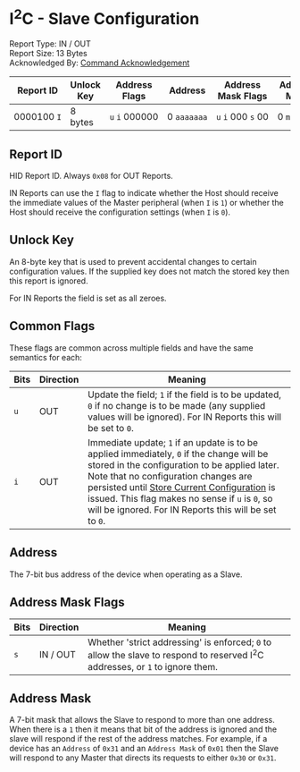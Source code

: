 # I<sup>2</sup>C - Slave Configuration
Report Type: IN / OUT<br />
Report Size: 13 Bytes<br />
Acknowledged By: [Command Acknowledgement](0x01.md)

| Report ID        | Unlock Key | Address Flags            | Address          | Address Mask Flags                     | Address Mask     |
|------------------|------------|--------------------------|------------------|----------------------------------------|------------------|
| 0000100&nbsp;`I` | 8 bytes    | `u`&nbsp;`i`&nbsp;000000 | 0&nbsp;`aaaaaaa` | `u`&nbsp;`i`&nbsp;000&nbsp;`s`&nbsp;00 | 0&nbsp;`mmmmmmm` |

## Report ID
HID Report ID.  Always `0x08` for OUT Reports.

IN Reports can use the `I` flag to indicate whether the Host should receive the immediate values of the Master peripheral (when `I` is `1`) or whether the Host should
receive the configuration settings (when `I` is `0`).

## Unlock Key
An 8-byte key that is used to prevent accidental changes to certain configuration values.  If the supplied key does not match the stored key then this report is ignored.

For IN Reports the field is set as all zeroes.

## Common Flags
These flags are common across multiple fields and have the same semantics for each:

| Bits | Direction | Meaning                                                                                                                       |
|------|-----------|-------------------------------------------------------------------------------------------------------------------------------|
| `u`  | OUT       | Update the field; `1` if the field is to be updated, `0` if no change is to be made (any supplied values will be ignored).  For IN Reports this will be set to `0`. |
| `i`  | OUT       | Immediate update; `1` if an update is to be applied immediately, `0` if the change will be stored in the configuration to be applied later.  Note that no configuration changes are persisted until [Store Current Configuration](../../Core/Reports/0x08.md) is issued.  This flag makes no sense if `u` is `0`, so will be ignored.  For IN Reports this will be set to `0`. |

## Address
The 7-bit bus address of the device when operating as a Slave.

## Address Mask Flags

| Bits | Direction | Meaning                                                                                                                                 |
|------|-----------|-----------------------------------------------------------------------------------------------------------------------------------------|
| `s`  | IN / OUT  | Whether 'strict addressing' is enforced; `0` to allow the slave to respond to reserved I<sup>2</sup>C addresses, or `1` to ignore them. |

## Address Mask
A 7-bit mask that allows the Slave to respond to more than one address.  When there is a `1` then it means that bit of the address is ignored and the slave will
respond if the rest of the address matches.  For example, if a device has an `Address` of `0x31` and an `Address Mask` of `0x01` then the Slave will respond to
any Master that directs its requests to either `0x30` or `0x31`.
